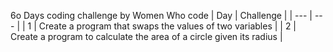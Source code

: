 6o Days coding challenge by Women Who code
| Day | Challenge |
| --- | --- |
| 1   | Create a program that swaps the values of two variables |
| 2   | Create a program to calculate the area of a circle given its radius |
